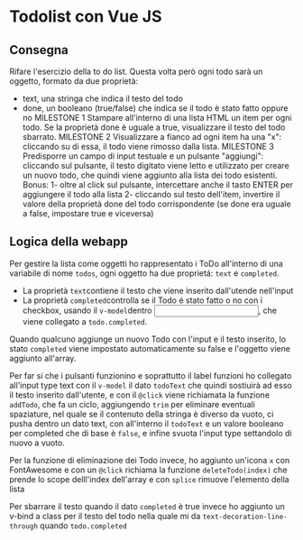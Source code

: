 # Todolist con Vue JS

## Consegna

Rifare l'esercizio della to do list.
Questa volta però ogni todo sarà un oggetto, formato da due proprietà:

- text, una stringa che indica il testo del todo
- done, un booleano (true/false) che indica se il todo è stato fatto oppure no
  MILESTONE 1
  Stampare all'interno di una lista HTML un item per ogni todo.
  Se la proprietà done è uguale a true, visualizzare il testo del todo sbarrato.
  MILESTONE 2
  Visualizzare a fianco ad ogni item ha una "x": cliccando su di essa, il todo viene rimosso dalla lista.
  MILESTONE 3
  Predisporre un campo di input testuale e un pulsante "aggiungi": cliccando sul pulsante, il testo digitato viene letto e utilizzato per creare un nuovo todo, che quindi viene aggiunto alla lista dei todo esistenti.
  Bonus:
  1- oltre al click sul pulsante, intercettare anche il tasto ENTER per aggiungere il todo alla lista
  2- cliccando sul testo dell'item, invertire il valore della proprietà done del todo corrispondente (se done era uguale a false, impostare true e viceversa)

## Logica della webapp

Per gestire la lista come oggetti ho rappresentato i ToDo all'interno di una variabile di nome `todos`, ogni oggetto ha due proprietá: `text` e `completed`.

- La proprietà `text`contiene il testo che viene inserito dall'utende nell'input
- La proprietà `completed`controlla se il Todo é stato fatto o no con i checkbox, usando il `v-model`dentro <input>, che viene collegato a `todo.completed`.

Quando qualcuno aggiunge un nuovo Todo con l'input e il testo inserito, lo stato `completed` viene impostato automaticamente su false e l'oggetto viene aggiunto all'array.

Per far si che i pulsanti funzionino e soprattutto il label funzioni ho collegato all'input type text con il `v-model` il dato `todoText` che quindi sostiuirà ad esso il testo inserito dall'utente, e con il `@click` viene richiamata la funzione `addTodo`, che fa un ciclo, aggiungendo `trim` per eliminare eventuali spaziature, nel quale se il contenuto della stringa è diverso da vuoto, ci pusha dentro un dato text, con all'interno il `todoText` e un valore booleano per completed che di base è `false`, e infine svuota l'input type settandolo di nuovo a vuoto.

Per la funzione di eliminazione dei Todo invece, ho aggiunto un'icona `x` con FontAwesome e con un `@click` richiama la funzione `deleteTodo(index)` che prende lo scope delll'index dell'array e con `splice` rimuove l'elemento della lista

Per sbarrare il testo quando il dato `completed` è true invece ho aggiunto un v-bind a class per il testo del todo nella quale mi da `text-decoration-line-through` quando `todo.completed`
